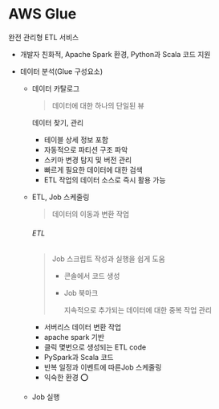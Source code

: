 # AWS Glue

완전 관리형 ETL 서비스

- 개발자 친화적, Apache Spark 환경, Python과 Scala 코드 지원

- 데이터 분석(Glue 구성요소)

  - 데이터 카탈로그

    > 데이터에 대한 하나의 단일된 뷰

    데이터 찾기, 관리

    - 테이블 상세 정보 포함
    - 자동적으로 파티션 구조 파악
    - 스키마 변경 탐지 및 버전 관리
    - 빠르게 필요한 데이터에 대한 검색
    - ETL 작업의 데이터 소스로 즉시 활용 가능

  - ETL, Job 스케줄링

    > 데이터의 이동과 변환 작업

    ###### ETL

    > Job 스크립트 작성과 실행을 쉽게 도움
    >
    > - 콘솔에서 코드 생성
    >
    > - Job 북마크
    >
    >   지속적으로 추가되는 데이터에 대한 중복 작업 관리

    - 서버리스 데이터 변환 작업
    - apache spark 기반
    - 클릭 몇번으로 생성되는 ETL code
    - PySpark과 Scala 코드
    - 반복 일정과 이벤트에 따른Job 스케줄링
    - 익숙한 환경 :o:

  - Job 실행